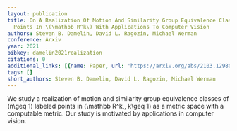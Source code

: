 ```yaml
---
layout: publication
title: On A Realization Of Motion And Similarity Group Equivalence Classes Of Labeled
  Points In \(\mathbb R^k\) With Applications To Computer Vision
authors: Steven B. Damelin, David L. Ragozin, Michael Werman
conference: Arxiv
year: 2021
bibkey: damelin2021realization
citations: 0
additional_links: [{name: Paper, url: 'https://arxiv.org/abs/2103.12980'}]
tags: []
short_authors: Steven B. Damelin, David L. Ragozin, Michael Werman
---
```

We study a realization of motion and similarity group equivalence classes of
\(n\geq 1\) labeled points in \(\mathbb R^k,\, k\geq 1\) as a metric space with a
computable metric. Our study is motivated by applications in computer vision.
